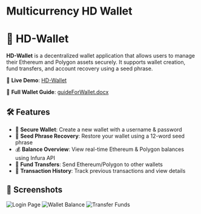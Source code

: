 # Multicurrency HD Wallet
# 🚀 HD-Wallet

**HD-Wallet** is a decentralized wallet application that allows users to manage their Ethereum and Polygon assets securely. It supports wallet creation, fund transfers, and account recovery using a seed phrase.

🔗 **Live Demo**: [HD-Wallet](https://suhelkh0.github.io/Multicurrency-HD-Wallet/
)  

📖 **Full Wallet Guide**: [guideForWallet.docx](https://suhelkh0.github.io/Multicurrency-HD-Wallet/guideForWallet.docx)

## 🛠️ Features
- 🔐 **Secure Wallet**: Create a new wallet with a username & password
- 💾 **Seed Phrase Recovery**: Restore your wallet using a 12-word seed phrase
- 💰 **Balance Overview**: View real-time Ethereum & Polygon balances using Infura API
- 🔄 **Fund Transfers**: Send Ethereum/Polygon to other wallets
- 📜 **Transaction History**: Track previous transactions and view details

## 📸 Screenshots
![Login Page](docs/login.png)
![Wallet Balance](docs/balance.png)
![Transfer Funds](docs/transfer.png)
